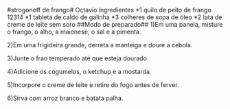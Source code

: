 #strogonoff de frango# Octavio
ingredientes
*1 quilo de peito de frango 12314
*1 tableta de caldo de galinha
*3 colheres de sopa de óleo
*2 lata de creme de leite sem soro
##Modo de preparado##
1)Em uma panela, misture o frango, o alho, a maionese, o sal e a pimenta.

2)Em uma frigideira grande, derreta a manteiga e doure a cebola.

3)Junte o frao temperado até que esteja dourado.

4)Adicione os cogumelos, o ketchup e a mostarda.

5)Incorpore o creme de leite e retire do fogo antes de ferver.

6)Sirva com arroz branco e batata palha.
